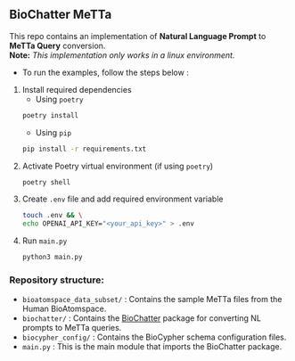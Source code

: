 ## BioChatter MeTTa

This repo contains an implementation of **Natural Language Prompt** to **MeTTa Query** conversion.\
**Note:** *This implementation only works in a linux environment.*
- To run the examples, follow the steps below :

1. Install required dependencies
    - Using `poetry`
    ```bash
    poetry install
    ```
    - Using `pip`
    ```bash
    pip install -r requirements.txt
    ```
2. Activate Poetry virtual environment (if using `poetry`)
    ```bash
    poetry shell
    ```
3. Create `.env` file and add required environment variable
    ```bash
    touch .env && \
    echo OPENAI_API_KEY="<your_api_key>" > .env
    ```
4. Run `main.py`
    ```bash
    python3 main.py
    ```

### Repository structure:
- `bioatomspace_data_subset/` : Contains the sample MeTTa files from the Human BioAtomspace.
- `biochatter/` : Contains the [BioChatter](https://github.com/biocypher/biochatter) package for converting NL prompts to MeTTa queries.
- `biocypher_config/` : Contains the BioCypher schema configuration files.
- `main.py` : This is the main module that imports the BioChatter package.